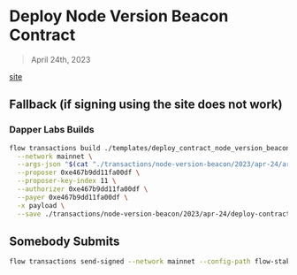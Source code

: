 # Deploy Node Version Beacon Contract

> April 24th, 2023

[site](https://flow-multisig-git-service-account-onflow.vercel.app/mainnet?type=serviceAccount&name=deploy_contract_node_version_beacon.cdc&param=%5B%20%09%7B%20%09%09%22type%22:%20%22UInt64%22,%20%09%09%22value%22:%20%222000%22%20%09%7D,%20%09%7B%20%09%09%22type%22:%20%22UInt64%22,%20%09%09%22value%22:%20%22460000%22%20%09%7D,%20%09%7B%20%09%09%22type%22:%20%22UInt64%22,%20%09%09%22value%22:%20%22483000%22%20%09%7D%20%5D&acct=0x8624b52f9ddcd04a&limit=9999)

## Fallback (if signing using the site does not work)
### Dapper Labs Builds

```sh
flow transactions build ./templates/deploy_contract_node_version_beacon.cdc \
  --network mainnet \
  --args-json "$(cat "./transactions/node-version-beacon/2023/apr-24/arguments.json")" \
  --proposer 0xe467b9dd11fa00df \
  --proposer-key-index 11 \
  --authorizer 0xe467b9dd11fa00df \
  --payer 0xe467b9dd11fa00df \
  -x payload \
  --save ./transactions/node-version-beacon/2023/apr-24/deploy-contract-node-version-beacon-unsigned.rlp
```

## Somebody Submits

```sh
flow transactions send-signed --network mainnet --config-path flow-staking.json ./transactions/adjust-epoch-length/2023/mar-30/adjust-epoch-length-mar-30-sig-complete.rlp
```